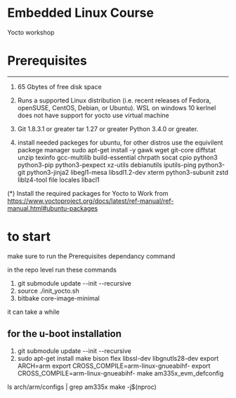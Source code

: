 # Embedded Linux Course
Yocto workshop


# Prerequisites
----------------

1. 65 Gbytes of free disk space

2. Runs a supported Linux distribution (i.e. recent releases of Fedora, openSUSE, CentOS, Debian, or Ubuntu). WSL on windows 10 kerlnel does not have support for yocto use virtual machine

3. 	Git 1.8.3.1 or greater
	tar 1.27 or greater
	Python 3.4.0 or greater.
	

4. install needed packeges for ubuntu, for other distros use the equivilent packege manager 
	sudo apt-get install -y gawk wget git-core diffstat unzip texinfo gcc-multilib build-essential chrpath socat cpio python3 python3-pip python3-pexpect xz-utils debianutils iputils-ping python3-git python3-jinja2 libegl1-mesa libsdl1.2-dev xterm python3-subunit zstd liblz4-tool file locales libacl1


(*) Install the required packages for Yocto to Work from
        https://www.yoctoproject.org/docs/latest/ref-manual/ref-manual.html#ubuntu-packages


# to start
make sure to run the Prerequisites dependancy command

in the repo level run these commands

1. git submodule update --init --recursive
2. source ./init_yocto.sh
3. bitbake core-image-minimal

it can take a while 


## for the u-boot installation
1. git submodule update --init --recursive
2. sudo apt-get install make bison flex libssl-dev libgnutls28-dev
export ARCH=arm
export CROSS_COMPILE=arm-linux-gnueabihf-
export CROSS_COMPILE=arm-linux-gnueabihf-
make am335x_evm_defconfig

ls arch/arm/configs | grep am335x
make -j$(nproc)

